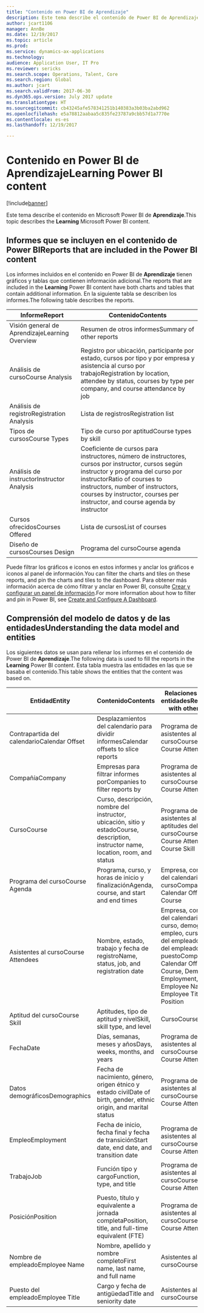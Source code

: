 ```yaml
---
title: "Contenido en Power BI de Aprendizaje"
description: Este tema describe el contenido de Power BI de Aprendizaje.
author: jcart1106
manager: AnnBe
ms.date: 12/19/2017
ms.topic: article
ms.prod: 
ms.service: dynamics-ax-applications
ms.technology: 
audience: Application User, IT Pro
ms.reviewer: sericks
ms.search.scope: Operations, Talent, Core
ms.search.region: Global
ms.author: jcart
ms.search.validFrom: 2017-06-30
ms.dyn365.ops.version: July 2017 update
ms.translationtype: HT
ms.sourcegitcommit: cb43245afe578341251b140383a3b03ba2abd962
ms.openlocfilehash: e5a78812aabaa5c835fe23787a9cbb57d1a7770e
ms.contentlocale: es-es
ms.lasthandoff: 12/19/2017

---
```


# <a name="learning-power-bi-content"></a><span data-ttu-id="ec265-103">Contenido en Power BI de Aprendizaje</span><span class="sxs-lookup"><span data-stu-id="ec265-103">Learning Power BI content</span></span>

[!include[banner](../includes/banner.md)]

<span data-ttu-id="ec265-104">Este tema describe el contenido en Microsoft Power BI de **Aprendizaje**.</span><span class="sxs-lookup"><span data-stu-id="ec265-104">This topic describes the **Learning** Microsoft Power BI content.</span></span>

## <a name="reports-that-are-included-in-the-power-bi-content"></a><span data-ttu-id="ec265-105">Informes que se incluyen en el contenido de Power BI</span><span class="sxs-lookup"><span data-stu-id="ec265-105">Reports that are included in the Power BI content</span></span>

<span data-ttu-id="ec265-106">Los informes incluidos en el contenido en Power BI de **Aprendizaje** tienen gráficos y tablas que contienen información adicional.</span><span class="sxs-lookup"><span data-stu-id="ec265-106">The reports that are included in the **Learning** Power BI content have both charts and tables that contain additional information.</span></span> <span data-ttu-id="ec265-107">En la siguiente tabla se describen los informes.</span><span class="sxs-lookup"><span data-stu-id="ec265-107">The following table describes the reports.</span></span>

| <span data-ttu-id="ec265-108">Informe</span><span class="sxs-lookup"><span data-stu-id="ec265-108">Report</span></span>                | <span data-ttu-id="ec265-109">Contenido</span><span class="sxs-lookup"><span data-stu-id="ec265-109">Contents</span></span> |
|-----------------------|----------|
| <span data-ttu-id="ec265-110">Visión general de Aprendizaje</span><span class="sxs-lookup"><span data-stu-id="ec265-110">Learning Overview</span></span>     | <span data-ttu-id="ec265-111">Resumen de otros informes</span><span class="sxs-lookup"><span data-stu-id="ec265-111">Summary of other reports</span></span> |
| <span data-ttu-id="ec265-112">Análisis de curso</span><span class="sxs-lookup"><span data-stu-id="ec265-112">Course Analysis</span></span>       | <span data-ttu-id="ec265-113">Registro por ubicación, participante por estado, cursos por tipo y por empresa y asistencia al curso por trabajo</span><span class="sxs-lookup"><span data-stu-id="ec265-113">Registration by location, attendee by status, courses by type per company, and course attendance by job</span></span> |
| <span data-ttu-id="ec265-114">Análisis de registro</span><span class="sxs-lookup"><span data-stu-id="ec265-114">Registration Analysis</span></span> | <span data-ttu-id="ec265-115">Lista de registros</span><span class="sxs-lookup"><span data-stu-id="ec265-115">Registration list</span></span> |
| <span data-ttu-id="ec265-116">Tipos de cursos</span><span class="sxs-lookup"><span data-stu-id="ec265-116">Course Types</span></span>          | <span data-ttu-id="ec265-117">Tipo de curso por aptitud</span><span class="sxs-lookup"><span data-stu-id="ec265-117">Course types by skill</span></span> |
| <span data-ttu-id="ec265-118">Análisis de instructor</span><span class="sxs-lookup"><span data-stu-id="ec265-118">Instructor Analysis</span></span>   | <span data-ttu-id="ec265-119">Coeficiente de cursos para instructores, número de instructores, cursos por instructor, cursos según instructor y programa del curso por instructor</span><span class="sxs-lookup"><span data-stu-id="ec265-119">Ratio of courses to instructors, number of instructors, courses by instructor, courses per instructor, and course agenda by instructor</span></span> |
| <span data-ttu-id="ec265-120">Cursos ofrecidos</span><span class="sxs-lookup"><span data-stu-id="ec265-120">Courses Offered</span></span>       | <span data-ttu-id="ec265-121">Lista de cursos</span><span class="sxs-lookup"><span data-stu-id="ec265-121">List of courses</span></span> |
| <span data-ttu-id="ec265-122">Diseño de cursos</span><span class="sxs-lookup"><span data-stu-id="ec265-122">Courses Design</span></span>        | <span data-ttu-id="ec265-123">Programa del curso</span><span class="sxs-lookup"><span data-stu-id="ec265-123">Course agenda</span></span> |

<span data-ttu-id="ec265-124">Puede filtrar los gráficos e iconos en estos informes y anclar los gráficos e iconos al panel de información.</span><span class="sxs-lookup"><span data-stu-id="ec265-124">You can filter the charts and tiles on these reports, and pin the charts and tiles to the dashboard.</span></span> <span data-ttu-id="ec265-125">Para obtener más información acerca de cómo filtrar y anclar en Power BI, consulte [Crear y configurar un panel de información](https://powerbi.microsoft.com/en-us/guided-learning/powerbi-learning-4-2-create-configure-dashboards).</span><span class="sxs-lookup"><span data-stu-id="ec265-125">For more information about how to filter and pin in Power BI, see [Create and Configure A Dashboard](https://powerbi.microsoft.com/en-us/guided-learning/powerbi-learning-4-2-create-configure-dashboards).</span></span>

## <a name="understanding-the-data-model-and-entities"></a><span data-ttu-id="ec265-126">Comprensión del modelo de datos y de las entidades</span><span class="sxs-lookup"><span data-stu-id="ec265-126">Understanding the data model and entities</span></span>

<span data-ttu-id="ec265-127">Los siguientes datos se usan para rellenar los informes en el contenido de Power BI de **Aprendizaje**.</span><span class="sxs-lookup"><span data-stu-id="ec265-127">The following data is used to fill the reports in the **Learning** Power BI content.</span></span> <span data-ttu-id="ec265-128">Esta tabla muestra las entidades en las que se basaba el contenido.</span><span class="sxs-lookup"><span data-stu-id="ec265-128">This table shows the entities that the content was based on.</span></span>

| <span data-ttu-id="ec265-129">Entidad</span><span class="sxs-lookup"><span data-stu-id="ec265-129">Entity</span></span>           | <span data-ttu-id="ec265-130">Contenido</span><span class="sxs-lookup"><span data-stu-id="ec265-130">Contents</span></span>                                                         | <span data-ttu-id="ec265-131">Relaciones con otras entidades</span><span class="sxs-lookup"><span data-stu-id="ec265-131">Relationships with other entities</span></span> |
|------------------|------------------------------------------------------------------|-----------------------------------|
| <span data-ttu-id="ec265-132">Contrapartida del calendario</span><span class="sxs-lookup"><span data-stu-id="ec265-132">Calendar Offset</span></span>  | <span data-ttu-id="ec265-133">Desplazamientos del calendario para dividir informes</span><span class="sxs-lookup"><span data-stu-id="ec265-133">Calendar offsets to slice reports</span></span>                                | <span data-ttu-id="ec265-134">Programa del curso, asistentes al curso</span><span class="sxs-lookup"><span data-stu-id="ec265-134">Course Agenda, Course Attendees</span></span> |
| <span data-ttu-id="ec265-135">Compañía</span><span class="sxs-lookup"><span data-stu-id="ec265-135">Company</span></span>          | <span data-ttu-id="ec265-136">Empresas para filtrar informes por</span><span class="sxs-lookup"><span data-stu-id="ec265-136">Companies to filter reports by</span></span>                                   | <span data-ttu-id="ec265-137">Programa del curso, asistentes al curso</span><span class="sxs-lookup"><span data-stu-id="ec265-137">Course Agenda, Course Attendees</span></span> |
| <span data-ttu-id="ec265-138">Curso</span><span class="sxs-lookup"><span data-stu-id="ec265-138">Course</span></span>           | <span data-ttu-id="ec265-139">Curso, descripción, nombre del instructor, ubicación, sitio y estado</span><span class="sxs-lookup"><span data-stu-id="ec265-139">Course, description, instructor name, location, room, and status</span></span> | <span data-ttu-id="ec265-140">Programa del curso, asistentes al curso, aptitudes del curso</span><span class="sxs-lookup"><span data-stu-id="ec265-140">Course Agenda, Course Attendees, Course Skill</span></span> |
| <span data-ttu-id="ec265-141">Programa del curso</span><span class="sxs-lookup"><span data-stu-id="ec265-141">Course Agenda</span></span>    | <span data-ttu-id="ec265-142">Programa, curso, y horas de inicio y finalización</span><span class="sxs-lookup"><span data-stu-id="ec265-142">Agenda, course, and start and end times</span></span>                          | <span data-ttu-id="ec265-143">Empresa, contrapartida del calendario, fecha, curso</span><span class="sxs-lookup"><span data-stu-id="ec265-143">Company, Calendar Offset, Date, Course</span></span> |
| <span data-ttu-id="ec265-144">Asistentes al curso</span><span class="sxs-lookup"><span data-stu-id="ec265-144">Course Attendees</span></span> | <span data-ttu-id="ec265-145">Nombre, estado, trabajo y fecha de registro</span><span class="sxs-lookup"><span data-stu-id="ec265-145">Name, status, job, and registration date</span></span>                         | <span data-ttu-id="ec265-146">Empresa, contrapartida del calendario, fecha, curso, demografía, empleo, curso, nombre del empleado, puesto del empleado, trabajo, puesto</span><span class="sxs-lookup"><span data-stu-id="ec265-146">Company, Calendar Offset, Date, Course, Demographics, Employment, Course, Employee Name, Employee Title, Job, Position</span></span> |
| <span data-ttu-id="ec265-147">Aptitud del curso</span><span class="sxs-lookup"><span data-stu-id="ec265-147">Course Skill</span></span>     | <span data-ttu-id="ec265-148">Aptitudes, tipo de aptitud y nivel</span><span class="sxs-lookup"><span data-stu-id="ec265-148">Skill, skill type, and level</span></span>                                     | <span data-ttu-id="ec265-149">Curso</span><span class="sxs-lookup"><span data-stu-id="ec265-149">Course</span></span> |
| <span data-ttu-id="ec265-150">Fecha</span><span class="sxs-lookup"><span data-stu-id="ec265-150">Date</span></span>             | <span data-ttu-id="ec265-151">Días, semanas, meses y años</span><span class="sxs-lookup"><span data-stu-id="ec265-151">Days, weeks, months, and years</span></span>                                   | <span data-ttu-id="ec265-152">Programa del curso, asistentes al curso</span><span class="sxs-lookup"><span data-stu-id="ec265-152">Course Agenda, Course Attendees</span></span> |
| <span data-ttu-id="ec265-153">Datos demográficos</span><span class="sxs-lookup"><span data-stu-id="ec265-153">Demographics</span></span>     | <span data-ttu-id="ec265-154">Fecha de nacimiento, género, origen étnico y estado civil</span><span class="sxs-lookup"><span data-stu-id="ec265-154">Date of birth, gender, ethnic origin, and marital status</span></span>         | <span data-ttu-id="ec265-155">Programa del curso, asistentes al curso</span><span class="sxs-lookup"><span data-stu-id="ec265-155">Course Agenda, Course Attendees</span></span> |
| <span data-ttu-id="ec265-156">Empleo</span><span class="sxs-lookup"><span data-stu-id="ec265-156">Employment</span></span>       | <span data-ttu-id="ec265-157">Fecha de inicio, fecha final y fecha de transición</span><span class="sxs-lookup"><span data-stu-id="ec265-157">Start date, end date, and transition date</span></span>                        | <span data-ttu-id="ec265-158">Programa del curso, asistentes al curso</span><span class="sxs-lookup"><span data-stu-id="ec265-158">Course Agenda, Course Attendees</span></span> |
| <span data-ttu-id="ec265-159">Trabajo</span><span class="sxs-lookup"><span data-stu-id="ec265-159">Job</span></span>              | <span data-ttu-id="ec265-160">Función tipo y cargo</span><span class="sxs-lookup"><span data-stu-id="ec265-160">Function, type, and title</span></span>                                        | <span data-ttu-id="ec265-161">Programa del curso, asistentes al curso</span><span class="sxs-lookup"><span data-stu-id="ec265-161">Course Agenda, Course Attendees</span></span> |
| <span data-ttu-id="ec265-162">Posición</span><span class="sxs-lookup"><span data-stu-id="ec265-162">Position</span></span>         | <span data-ttu-id="ec265-163">Puesto, título y equivalente a jornada completa</span><span class="sxs-lookup"><span data-stu-id="ec265-163">Position, title, and full-time equivalent (FTE)</span></span>                  | <span data-ttu-id="ec265-164">Programa del curso, asistentes al curso</span><span class="sxs-lookup"><span data-stu-id="ec265-164">Course Agenda, Course Attendees</span></span> |
| <span data-ttu-id="ec265-165">Nombre de empleado</span><span class="sxs-lookup"><span data-stu-id="ec265-165">Employee Name</span></span>    | <span data-ttu-id="ec265-166">Nombre, apellido y nombre completo</span><span class="sxs-lookup"><span data-stu-id="ec265-166">First name, last name, and full name</span></span>                             | <span data-ttu-id="ec265-167">Asistentes al curso</span><span class="sxs-lookup"><span data-stu-id="ec265-167">Course Attendees</span></span> |
| <span data-ttu-id="ec265-168">Puesto del empleado</span><span class="sxs-lookup"><span data-stu-id="ec265-168">Employee Title</span></span>   | <span data-ttu-id="ec265-169">Cargo y fecha de antigüedad</span><span class="sxs-lookup"><span data-stu-id="ec265-169">Title and seniority date</span></span>                                         | <span data-ttu-id="ec265-170">Asistentes al curso</span><span class="sxs-lookup"><span data-stu-id="ec265-170">Course Attendees</span></span> |



